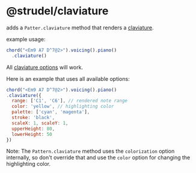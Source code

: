 # @strudel/claviature

adds a `Patter.claviature` method that renders a [claviature](https://www.npmjs.com/package/claviature).

example usage:

```js
chord("<Em9 A7 D^7@2>").voicing().piano()
  .claviature()
```

All [claviature options](https://www.npmjs.com/package/claviature#options) will work.

Here is an example that uses all available options:

```js
chord("<Em9 A7 D^7@2>").voicing().piano()
.claviature({
  range: ['C1', 'C6'], // rendered note range
  color: 'yellow', // highlighting color
  palette: ['cyan', 'magenta'],
  stroke: 'black',
  scaleX: 1, scaleY: 1,
  upperHeight: 80, 
  lowerHeight: 50
})
```

Note: The `Pattern.claviature` method uses the `colorization` option internally, so don't override that and use the `color` option for changing the highlighting color.
